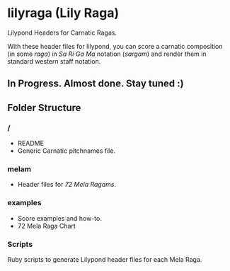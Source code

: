 lilyraga (Lily Raga)
====================
Lilypond Headers for Carnatic Ragas.

With these header files for lilypond, you can score a carnatic composition (in some _raga_) in _Sa Ri Ga Ma_ notation (_sargam_) and render them in standard western staff notation.

In Progress. Almost done. Stay tuned :)
----


## Folder Structure
### /
* README
* Generic Carnatic pitchnames file. 

### melam
* Header files for _72 Mela Ragams_.  

### examples
* Score examples and how-to.
* 72 Mela Raga Chart

### Scripts
Ruby scripts to generate Lilypond header files for each Mela Raga.


